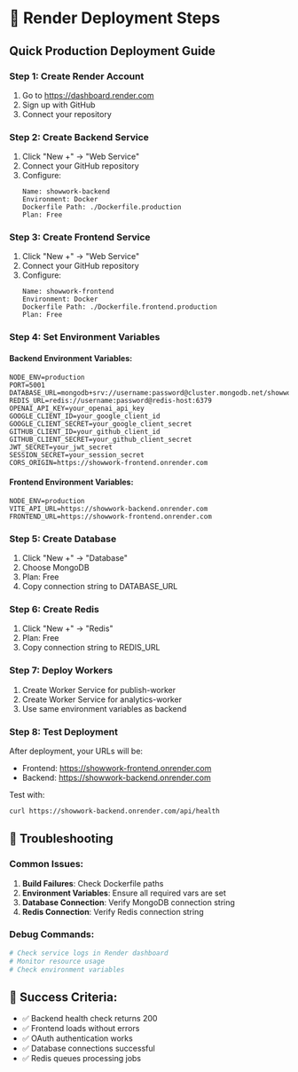 # 🚀 Render Deployment Steps

## Quick Production Deployment Guide

### Step 1: Create Render Account
1. Go to https://dashboard.render.com
2. Sign up with GitHub
3. Connect your repository

### Step 2: Create Backend Service
1. Click "New +" → "Web Service"
2. Connect your GitHub repository
3. Configure:
   ```
   Name: showwork-backend
   Environment: Docker
   Dockerfile Path: ./Dockerfile.production
   Plan: Free
   ```

### Step 3: Create Frontend Service
1. Click "New +" → "Web Service"
2. Connect your GitHub repository
3. Configure:
   ```
   Name: showwork-frontend
   Environment: Docker
   Dockerfile Path: ./Dockerfile.frontend.production
   Plan: Free
   ```

### Step 4: Set Environment Variables

#### Backend Environment Variables:
```
NODE_ENV=production
PORT=5001
DATABASE_URL=mongodb+srv://username:password@cluster.mongodb.net/showwork
REDIS_URL=redis://username:password@redis-host:6379
OPENAI_API_KEY=your_openai_api_key
GOOGLE_CLIENT_ID=your_google_client_id
GOOGLE_CLIENT_SECRET=your_google_client_secret
GITHUB_CLIENT_ID=your_github_client_id
GITHUB_CLIENT_SECRET=your_github_client_secret
JWT_SECRET=your_jwt_secret
SESSION_SECRET=your_session_secret
CORS_ORIGIN=https://showwork-frontend.onrender.com
```

#### Frontend Environment Variables:
```
NODE_ENV=production
VITE_API_URL=https://showwork-backend.onrender.com
FRONTEND_URL=https://showwork-frontend.onrender.com
```

### Step 5: Create Database
1. Click "New +" → "Database"
2. Choose MongoDB
3. Plan: Free
4. Copy connection string to DATABASE_URL

### Step 6: Create Redis
1. Click "New +" → "Redis"
2. Plan: Free
3. Copy connection string to REDIS_URL

### Step 7: Deploy Workers
1. Create Worker Service for publish-worker
2. Create Worker Service for analytics-worker
3. Use same environment variables as backend

### Step 8: Test Deployment
After deployment, your URLs will be:
- Frontend: https://showwork-frontend.onrender.com
- Backend: https://showwork-backend.onrender.com

Test with:
```bash
curl https://showwork-backend.onrender.com/api/health
```

## 🔧 Troubleshooting

### Common Issues:
1. **Build Failures**: Check Dockerfile paths
2. **Environment Variables**: Ensure all required vars are set
3. **Database Connection**: Verify MongoDB connection string
4. **Redis Connection**: Verify Redis connection string

### Debug Commands:
```bash
# Check service logs in Render dashboard
# Monitor resource usage
# Check environment variables
```

## 🎯 Success Criteria:
- ✅ Backend health check returns 200
- ✅ Frontend loads without errors
- ✅ OAuth authentication works
- ✅ Database connections successful
- ✅ Redis queues processing jobs
